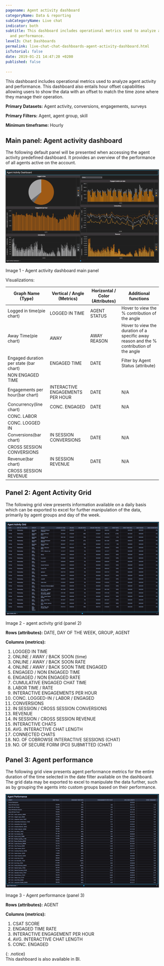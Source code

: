 ```yaml
---
pagename: Agent activity dashboard
categoryName: Data & reporting
subCategoryName: Live chat
indicator: both
subtitle: This dashboard includes operational metrics used to analyze agent activity
  and performance.
level3: Chat Dashboards
permalink: live-chat-chat-dashboards-agent-activity-dashboard.html
isTutorial: false
date: 2019-01-21 14:47:20 +0200
published: false

---
```

This dashboard includes operational metrics used to analyze agent activity and performance. This dashboard also entails hour offset capabilities allowing users to show the data with an offset to match the time zone where they manage their operation.

**Primary Datasets:** Agent activity, conversions, engagements, surveys

**Primary Filters:** Agent, agent group, skill

**Minimum timeframe:** Hourly

## Main panel: Agent activity dashboard

The following default panel will be presented when accessing the agent activity predefined dashboard. It provides an overview of the performance of all agents active on the account.

![](/img/Agentactdash1.png)

Image 1 - Agent activity dashboard main panel

Visualizations:

| Graph Name (Type) | Vertical / Angle (Metrics) | Horizontal / Color (Attributes) | Additional functions |
| --- | --- | --- | --- |
| Logged in time(pie chart) | LOGGED IN TIME | AGENT STATUS | Hover to view the % contribution of the angle |
| Away Time(pie chart) | AWAY | AWAY REASON | Hover to view the duration of a specific away reason and the % contribution of the angle |
| Engaged duration per state (bar chart) | ENGAGED TIME | DATE | Filter by Agent Status (attribute) |
| NON ENGAGED TIME |  |  |  |
| Engagements per hour(bar chart) | INTERACTIVE ENGAGEMENTS PER HOUR | DATE | N/A |
| Concurrency(line chart) | CONC. ENGAGED | DATE | N/A |
| CONC. LABOR |  |  |  |
| CONC. LOGGED IN |  |  |  |
| Conversions(bar chart) | IN SESSION CONVERSIONS | DATE | N/A |
| CROSS SESSION CONVERSIONS |  |  |  |
| Revenue(bar chart) | IN SESSION REVENUE | DATE | N/A |
| CROSS SESSION REVENUE |  |  |  |

## Panel 2: Agent Activity Grid

The following grid view presents information available on a daily basis which can be exported to excel for further manipulation of the data, primarily by agent groups and day of the week.

![](/img/agentactdash2.png)

Image 2 - agent activity grid (panel 2)

**Rows (attributes):** DATE, DAY OF THE WEEK, GROUP, AGENT

**Columns (metrics):**

 1. LOGGED IN TIME
 2. ONLINE / AWAY / BACK SOON (time)
 3. ONLINE / AWAY / BACK SOON RATE
 4. ONLINE / AWAY / BACK SOON TIME ENGAGED
 5. ENGAGED / NON ENGAGED TIME
 6. ENGAGED / NON ENGAGED RATE
 7. CUMULATIVE ENGAGED CHAT TIME
 8. LABOR TIME / RATE
 9. INTERACTIVE ENGAGEMENTS PER HOUR
10. CONC. LOGGED-IN / LABOR / ENGAGED
11. CONVERSIONS
12. IN SESSION / CROSS SESSION CONVERSIONS
13. REVENUE
14. IN SESSION / CROSS SESSION REVENUE
15. INTERACTIVE CHATS
16. AVG. INTERACTIVE CHAT LENGTH
17. CONNECTED CHATS
18. NO. OF COBROWSE INTERACTIVE SESSIONS (CHAT)
19. NO. OF SECURE FORM (PCI) SUBMITTED (CHAT)

## Panel 3: Agent performance

The following grid view presents agent performance metrics for the entire duration of the time selected in the date filter available on the dashboard. The grid data may be exported to excel to manipulate the data further, such as by grouping the agents into custom groups based on their performance.

![](/img/agentactdash3.png)

Image 3 - Agent performance (panel 3)

**Rows (attributes):** AGENT

**Columns (metrics):**

1. CSAT SCORE
2. ENGAGED TIME RATE
3. INTERACTIVE ENGAGEMENT PER HOUR
4. AVG. INTERACTIVE CHAT LENGTH
5. CONC. ENGAGED

{: .notice}  
This dashboard is also available in BI.